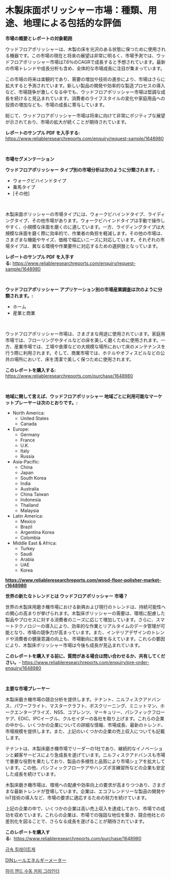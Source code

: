 <p><h1>木製床面ポリッシャー市場：種類、用途、地理による包括的な評価</h1></p><p><strong>市場の概要とレポートの対象範囲</strong></p>
<p><p>ウッドフロアポリッシャーは、木製の床を光沢のある状態に保つために使用される機器です。この市場の現在と将来の展望は非常に明るく、市場予測では、ウッドフロアポリッシャー市場は7.6％のCAGRで成長すると予想されています。最新の市場トレンドや成長分析も含め、全体的な市場成長に注目が集まっています。</p><p>この市場の将来は楽観的であり、需要の増加や技術の進歩により、市場はさらに拡大すると予測されています。新しい製品の開発や効率的な製造プロセスの導入など、市場競争が激しくなる中でも、ウッドフロアポリッシャー市場は堅調な成長を続けると見込まれています。消費者のライフスタイルの変化や家庭用品への投資の増加なども、市場の成長に寄与しています。</p><p>総じて、ウッドフロアポリッシャー市場は将来に向けて非常にポジティブな展望が示されており、市場の拡大が続くことが期待されています。</p></p>
<p><strong>レポートのサンプル PDF を入手する:</strong> <a href="https://www.reliableresearchreports.com/enquiry/request-sample/1648980">https://www.reliableresearchreports.com/enquiry/request-sample/1648980</a></p>
<p>&nbsp;</p>
<p><strong>市場セグメンテーション</strong></p>
<p><strong>ウッドフロアポリッシャー タイプ別の市場分析は次のように分類されます。:</strong></p>
<p><ul><li>ウォークビハインドタイプ</li><li>乗馬タイプ</li><li>[その他]</li></ul></p>
<p>&nbsp;</p>
<p><p>木製床面ポリッシャーの市場タイプには、ウォークビハインドタイプ、ライディングタイプ、その他市場があります。ウォークビハインドタイプは手動で操作しやすく、小規模な床面を磨くのに適しています。一方、ライディングタイプは大規模な床面を磨く際に効率的で、作業者の負担を軽減します。その他の市場は、さまざまな機能やサイズ、価格で幅広いニーズに対応しています。それぞれの市場タイプは、異なる環境や作業要件に対応するための選択肢となっています。</p></p>
<p><strong>レポートのサンプル PDF を入手する:</strong>&nbsp;<a href="https://www.reliableresearchreports.com/enquiry/request-sample/1648980">https://www.reliableresearchreports.com/enquiry/request-sample/1648980</a></p>
<p>&nbsp;</p>
<p><strong> ウッドフロアポリッシャー アプリケーション別の市場産業調査は次のように分類されます。:</strong></p>
<p><ul><li>ホーム</li><li>産業と商業</li></ul></p>
<p>&nbsp;</p>
<p><p>ウッドフロアポリッシャー市場は、さまざまな用途に使用されています。家庭用市場では、フローリングやタイルなどの床を美しく磨くために使用されます。一方、産業市場では、工場や倉庫などの大規模な場所において床のメンテナンスを行う際に利用されます。そして、商業市場では、ホテルやオフィスビルなどの公共の場所において、床を清潔で美しく保つために使用されます。</p></p>
<p><strong>このレポートを購入する:</strong>&nbsp; <a href="https://www.reliableresearchreports.com/purchase/1648980">https://www.reliableresearchreports.com/purchase/1648980</a></p>
<p>&nbsp;</p>
<p><strong>地域に関して言えば、ウッドフロアポリッシャー 地域ごとに利用可能なマーケットプレーヤーは次のとおりです。:</strong></p>
<p><ul>
    <li>
        North America:
        <ul>
            <li>United States</li>
            <li>Canada</li>
        </ul>
    </li>
    <li>
        Europe:
        <ul>
            <li>Germany</li>
            <li>France</li>
            <li>U.K.</li>
            <li>Italy</li>
            <li>Russia</li>
        </ul>
    </li>
    <li>
        Asia-Pacific:
        <ul>
            <li>China</li>
            <li>Japan</li>
            <li>South Korea</li>
            <li>India</li>
            <li>Australia</li>
            <li>China Taiwan</li>
            <li>Indonesia</li>
            <li>Thailand</li>
            <li>Malaysia</li>
        </ul>
    </li>
    <li>
        Latin America:
        <ul>
            <li>Mexico</li>
            <li>Brazil</li>
            <li>Argentina Korea</li>
            <li>Colombia</li>
        </ul>
    </li>
    <li>
        Middle East & Africa:
        <ul>
            <li>Turkey</li>
            <li>Saudi</li>
            <li>Arabia</li>
            <li>UAE</li>
            <li>Korea</li>
        </ul>
    </li>
    </ul></p>
<p><strong><a href="https://www.reliableresearchreports.com/wood-floor-polisher-market-r1648980">https://www.reliableresearchreports.com/wood-floor-polisher-market-r1648980</a></strong>&nbsp;</p>
<p><strong>世界の新たなトレンドとは ウッドフロアポリッシャー 市場？</strong></p>
<p><p>世界の木製床用磨き機市場における新興および現行のトレンドは、持続可能性への関心の高まりが挙げられます。木製床ポリッシャーの需要は、環境に配慮した製品やプロセスに対する消費者のニーズに応じて増加しています。さらに、スマートテクノロジーの導入により、効率的な作業とリアルタイムのデータ管理が可能となり、市場の競争力が高まっています。また、インテリアデザインのトレンドや消費者の健康意識の向上も、市場動向に影響を与えています。これらの要因により、木製床ポリッシャー市場は今後も成長が見込まれています。</p></p>
<p><strong>このレポートを購入する前に、質問がある場合は問い合わせるか、共有してください。</strong>- <a href="https://www.reliableresearchreports.com/enquiry/pre-order-enquiry/1648980">https://www.reliableresearchreports.com/enquiry/pre-order-enquiry/1648980</a></p>
<p>&nbsp;</p>
<p><strong>主要な市場プレーヤー</strong></p>
<p><p>木製床磨き機市場の競合分析を提供します。テナント、ニルフィスクアドバンス、パワーフライト、マスタークラフト、ボスクリーニング、ミニットマン、ホークエンタープライズ、NSS、コブレンツ、マーキュリー、パシフィックフローケア、EDIC、IPCイーグル、クルセイダーの各社を取り上げます。これらの企業の中から、いくつかの企業についての詳細な情報、市場成長、最新のトレンド、市場規模を提供します。また、上記のいくつかの企業の売上収入についても記載します。</p><p>テナントは、木製床磨き機市場でリーダーの1社であり、継続的なイノベーションと顧客サービスにより急成長を遂げています。ニルフィスクアドバンスも市場で重要な役割を果たしており、製品の多様性と品質により市場シェアを拡大しています。この他、パシフィックフローケアやハンズボ言練習所などの企業も安定した成長を続けています。</p><p>木製床磨き機市場は、環境への配慮や効率向上の要求が高まりつつあり、さまざまな最新トレンドが登場しています。企業は、エコフレンドリーな製品の開発やIoT技術の導入など、市場の要求に適応するための努力を続けています。</p><p>上記の企業の中で、いくつかの企業は高い売上収入を達成しており、市場での成功を収めています。これらの企業は、市場での強固な地位を築き、競合他社との差別化を図ることで、さらなる成長を遂げることが期待されています。</p></p>
<p><strong>このレポートを購入する:</strong>&nbsp;&nbsp;<a href="https://www.reliableresearchreports.com/purchase/1648980">https://www.reliableresearchreports.com/purchase/1648980</a></p>
<p><p><a href="https://medium.com/@bub56567/%EA%B8%88%EC%86%8D%ED%82%A4%EB%A0%AC%ED%99%94%EC%A0%9C-%EC%8B%9C%EC%9E%A5-%EA%B7%9C%EB%AA%A8-%EC%8B%9C%EC%9E%A5-%EC%A0%84%EB%A7%9D-%EB%B0%8F-%EC%8B%9C%EC%9E%A5-%EC%98%88%EC%B8%A1-2024-2031-f889cfb989e1">금속 킬레이트제</a></p><p><a href="https://medium.com/@austinjames1907/%E3%83%87%E3%82%A3%E3%83%B3%E3%83%AC%E3%83%BC%E3%83%AB%E3%82%A8%E3%83%8D%E3%83%AB%E3%82%AE%E3%83%BC%E3%83%A1%E3%83%BC%E3%82%BF%E3%83%BC%E3%81%AE%E5%B8%82%E5%A0%B4%E5%88%86%E6%9E%90%E3%81%8A%E3%82%88%E3%81%B32024%E5%B9%B4%E3%81%8B%E3%82%892031%E5%B9%B4%E3%81%BE%E3%81%A7%E3%81%AE%E6%9C%9F%E9%96%93%E3%81%AE%E3%82%B5%E3%82%A4%E3%82%BA%E4%BA%88%E6%B8%AC-c44bc1fc617c">DINレールエネルギーメーター</a></p><p><a href="https://medium.com/@jaleelweissnat2022/%EA%B3%A0%EA%B8%89-%EC%88%98%EB%8F%99-%EC%BB%A4%ED%94%BC-%EA%B7%B8%EB%9D%BC%EC%9D%B8%EB%8D%94-%EC%8B%9C%EC%9E%A5-%EC%84%B1%EA%B3%B5%EC%A0%81%EC%9D%B8-%EB%B9%84%EC%A6%88%EB%8B%88%EC%8A%A4-%EC%A0%84%EB%9E%B5%EC%9D%98-%EC%97%B4%EC%87%A0-2031%EB%85%84%EA%B9%8C%EC%A7%80-%EC%98%88%EC%B8%A1-24985459155b">하이 엔드 수동 커피 그라인더</a></p></p>